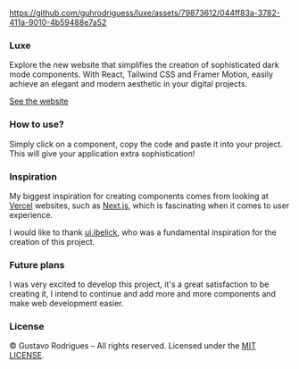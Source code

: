 https://github.com/guhrodriguess/luxe/assets/79873612/044ff83a-3782-411a-9010-4b59488e7a52


### Luxe

Explore the new website that simplifies the creation of sophisticated dark mode components. With React, Tailwind CSS and Framer Motion, easily achieve an elegant and modern aesthetic in your digital projects.

<a href="https://luxe.guhrodrigues.com">
  See the website
</a>

### How to use?

Simply click on a component, copy the code and paste it into your project. This will give your application extra sophistication!

### Inspiration

My biggest inspiration for creating components comes from looking at [Vercel](https://vercel.com/home) websites, such as [Next.js](https://nextjs.org), which is fascinating when it comes to user experience.

I would like to thank [ui.ibelick](https://ui.ibelick.com), who was a fundamental inspiration for the creation of this project.

### Future plans

I was very excited to develop this project, it's a great satisfaction to be creating it, I intend to continue and add more and more components and make web development easier.

### License

© Gustavo Rodrigues – All rights reserved. Licensed under the [MIT LICENSE](https://github.com/guhrodriguess/luxe/blob/main/LICENSE).
